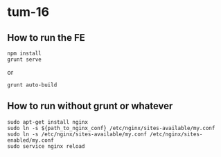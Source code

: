 # tum-16

## How to run the FE 

	npm install
	grunt serve

or
	
	grunt auto-build

## How to run without grunt or whatever

	sudo apt-get install nginx 
	sudo ln -s ${path_to_nginx_conf} /etc/nginx/sites-available/my.conf
	sudo ln -s /etc/nginx/sites-available/my.conf /etc/nginx/sites-enabled/my.conf
	sudo service nginx reload
